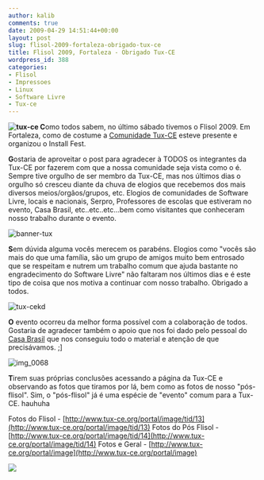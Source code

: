 ```yaml
---
author: kalib
comments: true
date: 2009-04-29 14:51:44+00:00
layout: post
slug: flisol-2009-fortaleza-obrigado-tux-ce
title: Flisol 2009, Fortaleza - Obrigado Tux-CE
wordpress_id: 388
categories:
- Flisol
- Impressoes
- Linux
- Software Livre
- Tux-ce
---
```


**![tux-ce](http://marcelocavalcante.net/portal/wp-content/uploads/2009/04/tux-ce-300x225.jpg)
C**omo todos sabem, no último sábado tivemos o Flisol 2009. Em Fortaleza, como de costume a [Comunidade Tux-CE](http://www.tux-ce.org) esteve presente e organizou o Install Fest.

**G**ostaria de aproveitar o post para agradecer à TODOS os integrantes da Tux-CE por fazerem com que a nossa comunidade seja vista como o é. Sempre tive orgulho de ser membro da Tux-CE, mas nos últimos dias o orgulho só cresceu diante da chuva de elogios que recebemos dos mais diversos meios/orgãos/grupos, etc. Elogios de comunidades de Software Livre, locais e nacionais, Serpro, Professores de escolas que estiveram no evento, Casa Brasil, etc..etc..etc...bem como visitantes que conheceram nosso trabalho durante o evento.


![banner-tux](http://marcelocavalcante.net/portal/wp-content/uploads/2009/04/banner-tux-225x300.jpg)



**S**em dúvida alguma vocês merecem os parabéns. Elogios como "vocês são mais do que uma família, são um grupo de amigos muito bem entrosado que se respeitam e nutrem um trabalho comum que ajuda bastante no engradecimento do Software Livre" não faltaram nos últimos dias e é este tipo de coisa que nos motiva a continuar com nosso trabalho. Obrigado a todos.


![tux-cekd](http://marcelocavalcante.net/portal/wp-content/uploads/2009/04/tux-cekd-300x225.jpg)



**O** evento ocorreu da melhor forma possível com a colaboração de todos. Gostaria de agradecer também o apoio que nos foi dado pelo pessoal do [Casa Brasil](http://www.casabrasil.gov.br) que nos conseguiu todo o material e atenção de que precisávamos. ;]


![img_0068](http://marcelocavalcante.net/portal/wp-content/uploads/2009/04/img_0068-300x225.jpg)



**T**irem suas próprias conclusões acessando a página da Tux-CE e observando as fotos que tiramos por lá, bem como as fotos de nosso "pós-flisol". Sim, o "pós-flisol" já é uma espécie de "evento" comum para a Tux-CE. hauhuha

Fotos do Flisol - [http://www.tux-ce.org/portal/image/tid/13](http://www.tux-ce.org/portal/image/tid/13)
Fotos do Pós Flisol - [http://www.tux-ce.org/portal/image/tid/14](http://www.tux-ce.org/portal/image/tid/14)
Fotos e Geral - [http://www.tux-ce.org/portal/image](http://www.tux-ce.org/portal/image)


![](http://www.marcelocavalcante.net/portal/imgs/userbar.gif)




